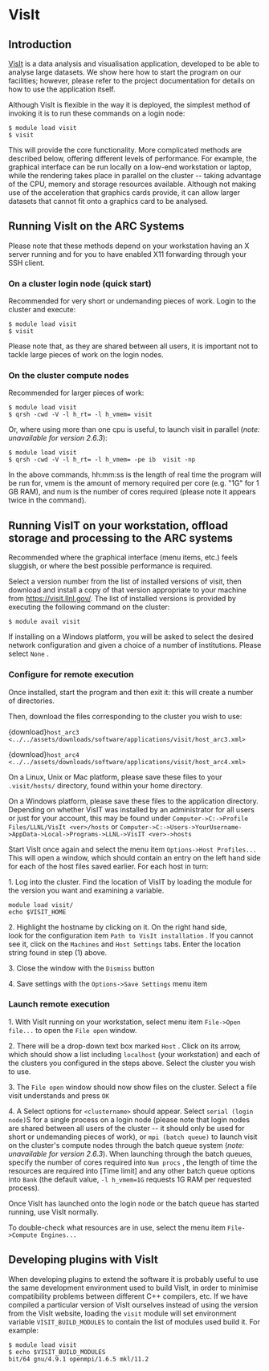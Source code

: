 # VisIt

## Introduction

[VisIt](https://visit.llnl.gov/) is a data analysis and visualisation
application, developed to be able to analyse large datasets. We show
here how to start the program on our facilities; however, please refer
to the project documentation for details on how to use the application
itself.

Although VisIt is flexible in the way it is deployed, the simplest
method of invoking it is to run these commands on a login node:

    $ module load visit
    $ visit

This will provide the core functionality. More complicated methods are
described below, offering different levels of performance. For example,
the graphical interface can be run locally on a low-end workstation or
laptop, while the rendering takes place in parallel on the cluster --
taking advantage of the CPU, memory and storage resources available.
Although not making use of the acceleration that graphics cards provide,
it can allow larger datasets that cannot fit onto a graphics card to be
analysed.

## Running VisIt on the ARC Systems

Please note that these methods depend on your workstation having an X
server running and for you to have enabled X11 forwarding through your
SSH client.

### On a cluster login node (quick start)

Recommended for very short or undemanding pieces of work. Login to the
cluster and execute:

    $ module load visit
    $ visit

Please note that, as they are shared between all users, it is important
not to tackle large pieces of work on the login nodes.

### On the cluster compute nodes

Recommended for larger pieces of work:

    $ module load visit
    $ qrsh -cwd -V -l h_rt= -l h_vmem= visit

Or, where using more than one cpu is useful, to launch visit in parallel
(*note: unavailable for version 2.6.3*):

    $ module load visit
    $ qrsh -cwd -V -l h_rt= -l h_vmem= -pe ib  visit -np 

In the above commands, hh:mm:ss is the length of real time the program
will be run for, vmem is the amount of memory required per core (e.g.
"1G" for 1 GB RAM), and num is the number of cores required (please note
it appears twice in the command).

## Running VisIT on your workstation, offload storage and processing to the ARC systems

Recommended where the graphical interface (menu items, etc.) feels
sluggish, or where the best possible performance is required.

Select a version number from the list of installed versions of visit,
then download and install a copy of that version appropriate to your
machine from <https://visit.llnl.gov/>. The list of installed versions
is provided by executing the following command on the cluster:

    $ module avail visit

If installing on a Windows platform, you will be asked to select the
desired network configuration and given a choice of a number of
institutions. Please select `None` .

### Configure for remote execution

Once installed, start the program and then exit it: this will create a
number of directories.

Then, download the files corresponding to the cluster you wish to use:

{download}`host_arc3 <../../assets/downloads/software/applications/visit/host_arc3.xml>`

{download}`host_arc4 <../../assets/downloads/software/applications/visit/host_arc4.xml>`

On a Linux, Unix or Mac platform, please save these files to your
`.visit/hosts/` directory,
found within your home directory.

On a Windows platform, please save these files to the application
directory. Depending on whether VisIT was installed by an administrator
for all users or just for your account, this may be found under
`Computer->C:->Profile Files/LLNL/VisIt <ver>/hosts` or
`Computer->C:->Users->YourUsername->AppData->Local->Programs->LLNL->VisIT
<ver>->hosts`

Start VisIt once again and select the menu item `Options->Host Profiles...` This will open a
window, which should contain an entry on the left hand side for each of
the host files saved earlier. For each host in turn:

1\. Log into the cluster. Find the location of VisIT by loading the
module for the version you want and examining a variable.

    module load visit/
    echo $VISIT_HOME

2\. Highlight the hostname by clicking on it. On the right hand side,\
look for the configuration item `Path to VisIt
installation` . If you cannot
see it, click on the `Machines` and `Host Settings` tabs. Enter the location string found in step (1) above.

3\. Close the window with the `Dismiss` button

4\. Save settings with the `Options->Save Settings` menu item

### Launch remote execution

1\. With VisIt running on your workstation, select menu item `File->Open file...` to open the `File open` window.

2\. There will be a drop-down text box marked `Host` . Click on its arrow, which should show a
list including `localhost`
(your workstation) and each of the clusters you configured in the steps
above. Select the cluster you wish to use.

3\. The `File open` window
should now show files on the cluster. Select a file visit understands
and press `OK`

4\. A Select options for `<clustername>` should appear. Select `serial (login
node)`S for a single process
on a login node (please note that login nodes are shared between all
users of the cluster -- it should only be used for short or undemanding
pieces of work), or `mpi (batch queue)` to launch visit on the cluster's compute nodes through
the batch queue system (*note: unavailable for version 2.6.3*). When
launching through the batch queues, specify the number of cores required
into `Num procs` , the length
of time the resources are required into [Time limit] and any other batch queue options into
`Bank` (the default value,
`-l h_vmem=1G` requests 1G
RAM per requested process).

Once VisIt has launched onto the login node or the batch queue has
started running, use VisIt normally.

To double-check what resources are in use, select the menu item
`File->Compute Engines...`

## Developing plugins with VisIt

When developing plugins to extend the software it is probably useful to
use the same development environment used to build VisIt, in order to
minimise compatibility problems between different C++ compilers, etc. If
we have compiled a particular version of VisIt ourselves instead of
using the version from the VisIt website, loading the
`visit` module will set
environment variable `VISIT_BUILD_MODULES` to contain the list of modules used build it. For
example:

    $ module load visit
    $ echo $VISIT_BUILD_MODULES
    bit/64 gnu/4.9.1 openmpi/1.6.5 mkl/11.2

